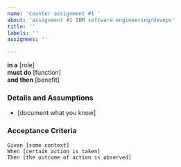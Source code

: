 ```yaml
---
name: 'Counter assignment #1 '
about: 'assignment #1 IBM software engineering/devops'
title: ''
labels: ''
assignees: ''

---
```


**in a** [role]  
 **must do** [function]  
 **and then** [benefit]  
   
 ### Details and Assumptions
 * [document what you know]
   
 ### Acceptance Criteria  
   
 ```gherkin
 Given [some context]
 When [certain action is taken]
 Then [the outcome of action is observed]
 ```
